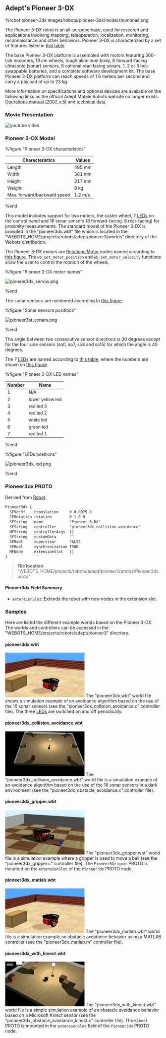 ## Adept's Pioneer 3-DX

%robot pioneer-3dx images/robots/pioneer-3dx/model.thumbnail.png

The Pioneer 3-DX robot is an all-purpose base, used for research and applications involving mapping, teleoperation, localization, monitoring, reconnaissance and other behaviors.
Pioneer 3-DX is characterized by a set of features listed in [this table](#pioneer-3-dx-characteristics).

The base Pioneer 3-DX platform is assembled with motors featuring 500-tick encoders, 19 cm wheels, tough aluminum body, 8 forward-facing ultrasonic (sonar) sensors, 8 optional rear-facing sonars, 1, 2 or 3 hot-swappable batteries, and a complete software development kit.
The base Pioneer 3-DX platform can reach speeds of 1.6 meters per second and carry a payload of up to 23 kg.

More information on specifications and optional devices are available on the following links as the official Adept Mobile Robots website no longer exists: [Operations manual (2007, v.5)](http://vigir.missouri.edu/~gdesouza/Research/MobileRobotics/Software/P3OpMan5.pdf) and [technical data](https://www.generationrobots.com/media/Pioneer3DX-P3DX-RevA.pdf).

### Movie Presentation

![youtube video](https://www.youtube.com/watch?v=x52vlsr8Ic0)

### Pioneer 3-DX Model

%figure "Pioneer 3-DX characteristics"

| Characteristics             | Values       |
| --------------------------- | ------------ |
| Length                      | 485 mm       |
| Width                       | 381 mm       |
| Height                      | 217 mm       |
| Weight                      | 9 kg         |
| Max. forward/backward speed | 1.2 m/s      |

%end

This model includes support for two motors, the caster wheel, 7 [LEDs](../reference/led.md) on the control panel and 16 sonar sensors (8 forward-facing, 8 rear-facing) for proximity measurements.
The standard model of the Pioneer 3-DX is provided in the "pioneer3dx.wbt" file which is located in the "WEBOTS\_HOME/projects/robots/adept/pioneer3/worlds" directory of the Webots distribution.

The Pioneer 3-DX motors are [RotationalMotor](../reference/rotationalmotor.md) nodes named according to [this figure](#pioneer-3-dx-motor-names).
The `wb_set_motor_position` and `wb_set_motor_velocity` functions allow the user to control the rotation of the wheels.

%figure "Pioneer 3-DX motor names"

![pioneer3dx_servos.png](images/robots/pioneer-3dx/servos.png)

%end

The sonar sensors are numbered according to [this figure](#sonar-sensors-positions).

%figure "Sonar sensors positions"

![pioneer3at_sonars.png](images/robots/pioneer-3dx/sonars.png)

%end

The angle between two consecutive sensor directions is 20 degrees except for the four side sensors (so0, so7, so8 and so15) for which the angle is 40 degrees.

The 7 [LEDs](../reference/led.md) are named according to [this table](#pioneer-3-dx-led-names), where the numbers are shown on [this figure](#leds-positions).

%figure "Pioneer 3-DX LED names"

| Number | Name             |
| ------ | ---------------- |
| 1      | N/A              |
| 2      | lower yellow led |
| 3      | red led 3        |
| 4      | red led 2        |
| 5      | white led        |
| 6      | green led        |
| 7      | red led 1        |

%end

%figure "LEDs positions"

![pioneer3dx_led.png](images/robots/pioneer-3dx/leds.png)

%end

### Pioneer3dx PROTO

Derived from [Robot](../reference/robot.md).

```
Pioneer3dx {
  SFVec3f    translation     0 0.0975 0
  SFRotation rotation        0 1 0 0
  SFString   name            "Pioneer 3-DX"
  SFString   controller      "pioneer3dx_collision_avoidance"
  MFString   controllerArgs  []
  SFString   customData      ""
  SFBool     supervisor      FALSE
  SFBool     synchronization TRUE
  MFNode     extensionSlot   []
}
```

> **File location**: "WEBOTS\_HOME/projects/robots/adept/pioneer3/protos/Pioneer3dx.proto"

#### Pioneer3dx Field Summary

- `extensionSlot`: Extends the robot with new nodes in the extension slot.

### Samples

Here are listed the different example worlds based on the Pioneer 3-DX.
The worlds and controllers can be accessed in the "WEBOTS\_HOME/projects/robots/adept/pioneer3" directory.

#### pioneer3dx.wbt

![pioneer3dx_example.png](images/robots/pioneer-3dx/pioneer3dx.wbt.thumbnail.jpg) The "pioneer3dx.wbt" world file shows a simulation example of an avoidance algorithm based on the use of the 16 sonar sensors (see the "pioneer3dx\_collision\_avoidance.c" controller file).
The three [LEDs](../reference/led.md) are switched on and off periodically.

#### pioneer3dx\_collision\_avoidance.wbt

![pioneer3dx_collision_avoidance.png](images/robots/pioneer-3dx/pioneer3dx_collision_avoidance.wbt.thumbnail.jpg) The "pioneer3dx\_collision\_avoidance.wbt" world file is a simulation example of an avoidance algorithm based on the use of the 16 sonar sensors in a dark environment (see the "pioneer3dx\_obstacle\_avoidance.c" controller file).

#### pioneer3dx\_gripper.wbt

![pioneer3dx_gripper.png](images/robots/pioneer-3dx/pioneer3dx_gripper.wbt.thumbnail.jpg) The "pioneer3dx_gripper.wbt" world file is a simulation example where a gripper is used to move a ball (see the "pioneer3dx\_gripper.c" controller file).
The `Pioneer3Gripper` PROTO is mounted on the `extensionSlot` of the `Pioneer3dx` PROTO node.

#### pioneer3dx\_matlab.wbt

![pioneer3dx_matlab.png](images/robots/pioneer-3dx/pioneer3dx_matlab.wbt.thumbnail.jpg) The "pioneer3dx_matlab.wbt" world file is a simulation example an obstacle avoidance behavior using a MATLAB controller (see the "pioneer3dx\_matlab.m" controller file).

#### pioneer3dx\_with\_kinect.wbt

![pioneer3dx_with_kinect.png](images/robots/pioneer-3dx/pioneer3dx_with_kinect.wbt.thumbnail.jpg) The "pioneer3dx\_with\_kinect.wbt" world file is a simple simulation example of an obstacle avoidance behavior based on a Microsoft Kinect sensor (see the "pioneer3dx\_obstacle\_avoidance\_kinect.c" controller file).
The `Kinect` PROTO is mounted in the `extensionSlot` field of the `Pioneer3dx` PROTO node.

